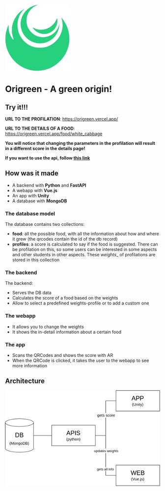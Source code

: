 ![Architecture](https://raw.githubusercontent.com/origreen/.github/main/profile/logo.png)

# Origreen - A green origin!

## Try it!!!

**URL TO THE PROFILATION**: https://origreen.vercel.app/

**URL TO THE DETAILS OF A FOOD**: https://origreen.vercel.app/food/white_cabbage

**You will notice that changing the parameters in the profilation will result in a different score in the details page!**

**If you want to use the api, follow [this link](https://origreen-apis.herokuapp.com/docs)**

## How was it made

- A backend with **Python** and **FastAPI**
- A webapp with **Vue.js**
- An app with **Unity**
- A database with **MongoDB**


### The database model

The database contains two collections:
- __food__: all the possible food, with all the information about how and where it grew (the qrcodes contain the id of the db record)
- __profiles__: a score is calculated to say if the food is suggested. There can be profilation on this, so some users can be interested in some aspects and other students in other aspects. These _weights__ of profilations are stored in this collection

### The backend

The backend:
- Serves the DB data
- Calculates the score of a food based on the weights
- Allow to select a predefined weights-profile or to add a custom one

### The webapp

- It allows you to change the weights
- It shows the in-detail information about a certain food

### The app

- Scans the QRCodes and shows the score with AR
- When the QRCode is clicked, it takes the user to the webapp to see more information

## Architecture

![Architecture](https://raw.githubusercontent.com/origreen/.github/main/profile/architecthure.png)
